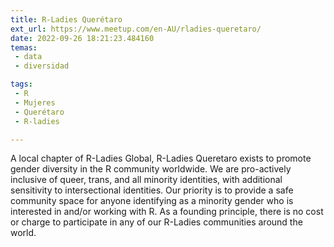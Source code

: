 ```yaml
---
title: R-Ladies Querétaro
ext_url: https://www.meetup.com/en-AU/rladies-queretaro/
date: 2022-09-26 18:21:23.484160
temas:
 - data
 - diversidad

tags:
 - R
 - Mujeres
 - Querétaro
 - R-ladies

---
```


A local chapter of R-Ladies Global, R-Ladies Queretaro exists to promote gender diversity in the R community worldwide. We are pro-actively inclusive of queer, trans, and all minority identities, with additional sensitivity to intersectional identities. Our priority is to provide a safe community space for anyone identifying as a minority gender who is interested in and/or working with R. As a founding principle, there is no cost or charge to participate in any of our R-Ladies communities around the world.

    